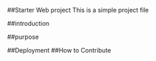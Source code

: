##Starter Web project
This is a simple project file

##introduction

##purpose

##Deployment
##How to Contribute
